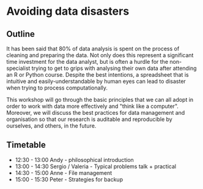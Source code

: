 # Avoiding data disasters

## Outline

It has been said that 80% of data analysis is spent on the process of cleaning and preparing the data. Not only does this represent a significant time investment for the data analyst, but is often a hurdle for the non-specialist trying to get to grips with analysing their own data after attending an R or Python course. Despite the best intentions, a spreadsheet that is intuitive and easily-understandable by human eyes can lead to disaster when trying to process computationally. 

This workshop will go through the basic principles that we can all adopt in order to work with data more effectively and "think like a computer". Moreover, we will discuss the best practices for data management and organisation so that our research is auditable and reproducible by ourselves, and others, in the future.

## Timetable

- 12:30 - 13:00 Andy - philosophical introduction
- 13:00 - 14:30 Sergio / Valeria - Typical problems talk + practical
- 14:30 - 15:00 Anne - File management
- 15:00 - 15:30 Peter - Strategies for backup
